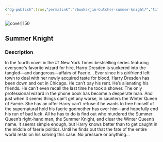 ```yaml
---
{"dg-publish":true,"permalink":"/books/jim-butcher-summer-knight/","title":"\"Summer Knight\"","tags":["Fantasy"]}
---
```




![cover|150](http://books.google.com/books/content?id=ev4SpwTuQ4UC&printsec=frontcover&img=1&zoom=1&edge=curl&source=gbs_api)

## Summer Knight

### Description

In the fourth novel in the #1 New York Times bestselling series featuring everyone's favorite wizard for hire, Harry Dresden is suckered into the tangled—and dangerous—affairs of Faerie... Ever since his girlfriend left town to deal with her newly acquired taste for blood, Harry Dresden has been down and out in Chicago. He can’t pay his rent. He’s alienating his friends. He can’t even recall the last time he took a shower. The only professional wizard in the phone book has become a desperate man. And just when it seems things can’t get any worse, in saunters the Winter Queen of Faerie. She has an offer Harry can’t refuse if he wants to free himself of the supernatural hold his faerie godmother has over him—and hopefully end his run of bad luck. All he has to do is find out who murdered the Summer Queen’s right-hand man, the Summer Knight, and clear the Winter Queen’s name. It seems simple enough, but Harry knows better than to get caught in the middle of faerie politics. Until he finds out that the fate of the entire world rests on his solving this case. No pressure or anything...
```
